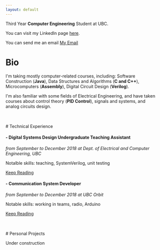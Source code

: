 ```yaml
---
layout: default
---
```


Third Year **Computer Engineering** Student at UBC.

You can visit my LinkedIn page <a href="https://ca.linkedin.com/in/guanxiongchen" target="_blank">here</a>.

You can send me an email <a href="chenguanxiong@alumni.ubc.ca">My Email</a>

# Bio

I'm taking mostly computer-related courses, including: Software Construction (**Java**), Data Structures and Algorithms (**C and C++**), Microcomputers (**Assembly**), Digital Circuit Design (**Verilog**). 

I'm also familiar with some fields of Electrical Engineering, and have taken courses about control theory (**PID Control**), signals and systems, and analog circuits design.

<br>
<br>
# Technical Experience

#### - Digital Systems Design Undergraduate Teaching Assistant
 _from September to December 2018 at Dept. of Electrical and Computer Engineering, UBC_

 Notalble skills: teaching, SystemVerilog, unit testing

 [Keep Reading](./cpen311-ta.html)

#### - Communication System Developer
_from September to December 2018 at UBC Orbit_

Notable skills: working in teams, radio, Arduino

[Keep Reading](./comms-dev.html)

<br>
<br>
# Personal Projects

Under construction


